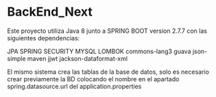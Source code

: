 # BackEnd_Next

Este proyecto utiliza Java 8 junto a SPRING BOOT version 2.7.7 con las siguientes dependencias:

JPA
SPRING SECURITY
MYSQL
LOMBOK
commons-lang3
guava
json-simple
maven
jjwt
jackson-dataformat-xml

El mismo sistema crea las tablas de la base de datos, solo es necesario crear previamente 
la BD colocando el nombre en el apartado spring.datasource.url del application.properties 
